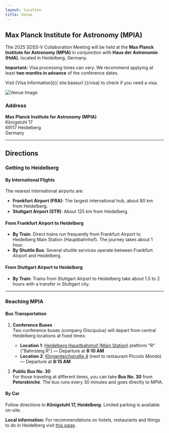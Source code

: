 ```yaml
---
layout: location
title: Venue
---
```


## Max Planck Institute for Astronomy (MPIA)

The 2025 SDSS-V Collaboration Meeting will be held at the **Max Planck Institute for Astronomy (MPIA)** in conjunction with **Haus der Astronomie (HdA)**, located in Heidelberg, Germany.

<div class="visa-warning">
  <strong>Important:</strong> Visa processing times can vary. We recommend applying at least <strong>two months in advance</strong> of the conference dates.
</div>

Visit [Visa Information]({{ site.baseurl }}/visa) to check if you need a visa.

<div class="venue-image">
  <img src="{{ '/assets/images/mpia.jpeg' | relative_url }}" alt="Venue Image" class="img-fluid mb-4">
</div>

### Address

**Max Planck Institute for Astronomy (MPIA)**  
Königstuhl 17  
69117 Heidelberg  
Germany  

---

<div class="venue-page">
  <h2>Directions</h2>
</div>

<div class="venue-page">
  <h3>Getting to Heidelberg</h3>
</div>

#### By International Flights

The nearest international airports are:

- **Frankfurt Airport (FRA)**: The largest international hub, about 80 km from Heidelberg.
- **Stuttgart Airport (STR)**: About 125 km from Heidelberg.

#### From Frankfurt Airport to Heidelberg

- **By Train**: Direct trains run frequently from Frankfurt Airport to Heidelberg Main Station (Hauptbahnhof). The journey takes about 1 hour.
- **By Shuttle Bus**: Several shuttle services operate between Frankfurt Airport and Heidelberg.

#### From Stuttgart Airport to Heidelberg

- **By Train**: Trains from Stuttgart Airport to Heidelberg take about 1.5 to 2 hours with a transfer in Stuttgart city.

---
<div class="venue-page">
  <h3>Reaching MPIA</h3>
</div>

#### Bus Transportation

1. **Conference Buses**  
   Two conference buses (company Discipulus) will depart from central Heidelberg locations at fixed times:
   - **Location 1**: [Heidelberg Hauptbahnhof (Main Station)](https://maps.app.goo.gl/q8gddF9v2XyjLajP9) platform "R" ("Bahnsteig R") — Departure at **8:10 AM**  
   - **Location 2**: [Klingenteichstraße 4](https://maps.app.goo.gl/RwZq7PytLbkFqs7N9) (next to restaurant Piccolo Mondo) — Departure at **8:15 AM**

2. **Public Bus No. 30**  
   For those traveling at different times, you can take **Bus No. 30** from **Peterskirche**. The bus runs every 30 minutes and goes directly to MPIA.

#### By Car

Follow directions to **Königstuhl 17, Heidelberg**. Limited parking is available on-site.

<div class="visa-warning">
  <strong>Local information:</strong> For recommendations on hotels, restaurants and things to do in Heidelberg visit <a href="{{ site.baseurl }}/local-info">this page</a>.
</div>